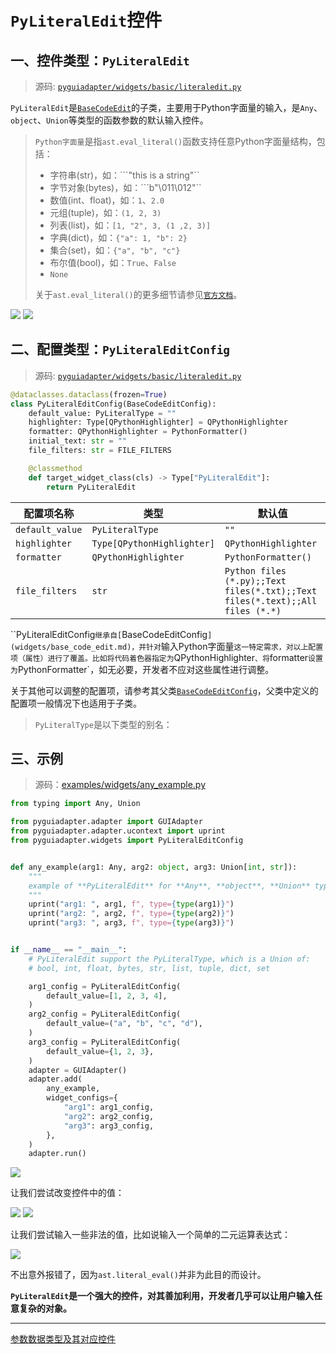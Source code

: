 # `PyLiteralEdit`控件

## 一、控件类型：`PyLiteralEdit`

> 源码: [`pyguiadapter/widgets/basic/literaledit.py`]()



`PyLiteralEdit`是[`BaseCodeEdit`](widgets/base_code_edit.md)的子类，主要用于Python字面量的输入，是`Any`、`object`、`Union`等类型的函数参数的默认输入控件。

> `Python字面量`是指`ast.eval_literal()`函数支持任意Python字面量结构，包括：
>
> - 字符串(str)，如：```"this is a string"``
> - 字节对象(bytes)，如：```b"\011\012"``
> - 数值(int、float)，如：```1```、```2.0```
> - 元组(tuple)，如：```(1, 2, 3)```
> - 列表(list)，如：```[1, "2", 3, (1 ,2, 3)]```
> - 字典(dict)，如：```{"a": 1, "b": 2}```
> - 集合(set)，如：```{"a", "b", "c"}```
> - 布尔值(bool)，如：```True```、```False```
> -  `None`
>
> 关于`ast.eval_literal()`的更多细节请参见[`官方文档`](https://docs.python.org/3.8/library/ast.html#ast.literal_eval)。



<img src="../images/any.png" />  

<img src="../images/any_editor.png" />

## 二、配置类型：`PyLiteralEditConfig`

> 源码: [`pyguiadapter/widgets/basic/literaledit.py`]()

```python
@dataclasses.dataclass(frozen=True)
class PyLiteralEditConfig(BaseCodeEditConfig):
    default_value: PyLiteralType = ""
    highlighter: Type[QPythonHighlighter] = QPythonHighlighter
    formatter: QPythonHighlighter = PythonFormatter()
    initial_text: str = ""
    file_filters: str = FILE_FILTERS

    @classmethod
    def target_widget_class(cls) -> Type["PyLiteralEdit"]:
        return PyLiteralEdit

```

| 配置项名称      | 类型                       | 默认值                                                       |
| --------------- | -------------------------- | ------------------------------------------------------------ |
| `default_value` | `PyLiteralType`            | `""`                                                         |
| `highlighter`   | `Type[QPythonHighlighter]` | `QPythonHighlighter`                                         |
| `formatter`     | `QPythonHighlighter`       | `PythonFormatter()`                                          |
| `file_filters`  | `str`                      | `Python files (*.py);;Text files(*.txt);;Text files(*.text);;All files (*.*)` |

``PyLiteralEditConfig`继承自[`BaseCodeEditConfig`](widgets/base_code_edit.md)，并针对`输入Python字面量`这一特定需求，对以上配置项（属性）进行了覆盖。比如将代码着色器指定为`QPythonHighlighter`、将`formatter`设置为`PythonFormatter`，如无必要，开发者不应对这些属性进行调整。 

关于其他可以调整的配置项，请参考其父类[`BaseCodeEditConfig`](widgets/base_code_edit.md)，父类中定义的配置项一般情况下也适用于子类。

> `PyLiteralType`是以下类型的别名：



## 三、示例

> 源码：[examples/widgets/any_example.py]()

```python
from typing import Any, Union

from pyguiadapter.adapter import GUIAdapter
from pyguiadapter.adapter.ucontext import uprint
from pyguiadapter.widgets import PyLiteralEditConfig


def any_example(arg1: Any, arg2: object, arg3: Union[int, str]):
    """
    example of **PyLiteralEdit** for **Any**, **object**, **Union** types
    """
    uprint("arg1: ", arg1, f", type={type(arg1)}")
    uprint("arg2: ", arg2, f", type={type(arg2)}")
    uprint("arg3: ", arg3, f", type={type(arg3)}")


if __name__ == "__main__":
    # PyLiteralEdit support the PyLiteralType, which is a Union of:
    # bool, int, float, bytes, str, list, tuple, dict, set

    arg1_config = PyLiteralEditConfig(
        default_value=[1, 2, 3, 4],
    )
    arg2_config = PyLiteralEditConfig(
        default_value=("a", "b", "c", "d"),
    )
    arg3_config = PyLiteralEditConfig(
        default_value={1, 2, 3},
    )
    adapter = GUIAdapter()
    adapter.add(
        any_example,
        widget_configs={
            "arg1": arg1_config,
            "arg2": arg2_config,
            "arg3": arg3_config,
        },
    )
    adapter.run()

```

<img src="../images/any_example.png" />



让我们尝试改变控件中的值：

<img src="../images/any_example_2.png" />

<img src="../images/any_example_3.png" />



让我们尝试输入一些非法的值，比如说输入一个简单的二元运算表达式：

<img src="../images/any_example_4.png" />

不出意外报错了，因为`ast.literal_eval()`并非为此目的而设计。



**`PyLiteralEdit`是一个强大的控件，对其善加利用，开发者几乎可以让用户输入任意复杂的对象。**



---

[参数数据类型及其对应控件](widgets/types_and_widgets.md)